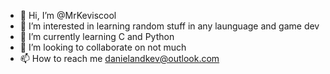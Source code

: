 - 👋 Hi, I’m @MrKeviscool
- 👀 I’m interested in learning random stuff in any launguage and game dev
- 🌱 I’m currently learning C and Python
- 💞️ I’m looking to collaborate on not much
- 📫 How to reach me danielandkev@outlook.com

<!---
MrKeviscool/MrKeviscool is a ✨ special ✨ repository because its `README.md` (this file) appears on your GitHub profile.
You can click the Preview link to take a look at your changes.
--->
